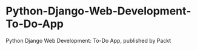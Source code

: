 # Python-Django-Web-Development-To-Do-App
Python Django Web Development: To-Do App, published by Packt
